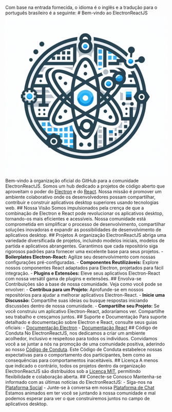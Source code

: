Com base na entrada fornecida, o idioma é o inglês e a tradução para o português brasileiro é a seguinte: # Bem-vindo ao ElectronReactJS ![profile/electron-react-logo.png](https://github.com/ElectronReactJS/.github/blob/01bc8e0e7c3a0afad39941da47af052b2eda2588/profile/electron-react-logo.png) Bem-vindo à organização oficial do GitHub para a comunidade ElectronReactJS. Somos um hub dedicado a projetos de código aberto que aproveitam o poder do [Electron](https://www.electronjs.org/) e do [React](https://reactjs.org/). Nossa missão é promover um ambiente colaborativo onde os desenvolvedores possam compartilhar, contribuir e construir aplicativos desktop superiores usando tecnologias web. ## Nossa Visão Somos impulsionados pela crença de que a combinação de Electron e React pode revolucionar os aplicativos desktop, tornando-os mais eficientes e acessíveis. Nossa comunidade está comprometida em simplificar o processo de desenvolvimento, compartilhar soluções inovadoras e expandir as possibilidades de desenvolvimento de aplicativos desktop. ## Projetos A organização ElectronReactJS abriga uma variedade diversificada de projetos, incluindo modelos iniciais, modelos de partida e aplicativos abrangentes. Garantimos que cada repositório siga rigorosos padrões para fornecer uma excelente base para seus projetos. - **Boilerplates Electron-React:** Agilize seu desenvolvimento com nossas configurações pré-configuradas. - **Componentes Reutilizáveis:** Explore nossos componentes React adaptados para Electron, projetados para fácil integração. - **Plugins e Extensões:** Eleve seus aplicativos Electron-React com nossa versátil gama de plugins e extensões. ## Envolva-se Contribuições são a base de nossa comunidade. Veja como você pode se envolver: - **Contribua para um Projeto:** Aprofunde-se em nossos repositórios para ajudar a melhorar aplicativos Electron-React. - **Inicie uma Discussão:** Compartilhe suas ideias ou busque respostas iniciando discussões dentro de nossa comunidade. - **Compartilhe seu Projeto:** Se você construiu um aplicativo Electron-React, adoraríamos ver. Compartilhe seu trabalho e cresçamos juntos. ## Suporte e Documentação Para suporte detalhado e documentação sobre Electron e React, consulte seus guias oficiais: - [Documentação Electron](https://www.electronjs.org/docs) - [Documentação React](https://reactjs.org/docs) ## Código de Conduta No ElectronReactJS, nos dedicamos a criar um ambiente acolhedor, inclusivo e respeitoso para todos os indivíduos. Convidamos você a se juntar a nós na promoção de uma comunidade positiva, aderindo ao nosso [Código de Conduta](CODE_OF_CONDUCT.md). Este Código de Conduta estabelece nossas expectativas para o comportamento dos participantes, bem como as consequências para comportamentos inaceitáveis. ## Licença A menos que indicado o contrário, todos os projetos dentro da organização ElectronReactJS são distribuídos sob a [Licença MIT](LICENSE.md), permitindo flexibilidade e colaboração aberta. ## Conecte-se Conosco Mantenha-se informado com as últimas notícias do ElectronReactJS: - Siga-nos na [Plataforma Social](#) - Junte-se à conversa em nossa [Plataforma de Chat](#) Estamos animados em ter você se juntando à nossa comunidade e mal podemos esperar para ver o que construiremos juntos no campo de aplicativos desktop.
